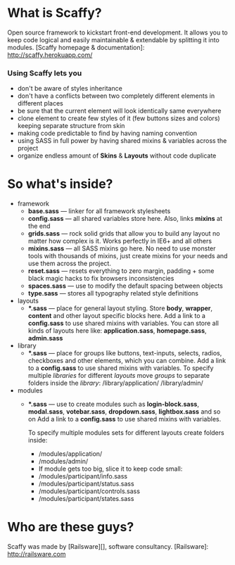 # What is Scaffy?
Open source framework to kickstart front-end development. It allows you to keep code logical and easily maintainable & extendable by splitting it into modules.
[Scaffy homepage & documentation]: http://scaffy.herokuapp.com/

### Using Scaffy lets you
* don't be aware of styles inheritance
* don't have a conflicts between two completely different elements in different places
* be sure that the current element will look identically same everywhere
* clone element to create few styles of it (few buttons sizes and colors) keeping separate structure from skin
* making code predictable to find by having naming convention
* using SASS in full power by having shared mixins & variables across the project
* organize endless amount of **Skins** & **Layouts** without code duplicate

# So what's inside?
* framework
  * **base.sass** — linker for all framework stylesheets
  * **config.sass** — all shared variables store here. Also, links **mixins** at the end
  * **grids.sass** — rock solid grids that allow you to build any layout no matter how complex is it. Works perfectly in IE6+ and all others
  * **mixins.sass** — all SASS mixins go here. No need to use monster tools with thousands of mixins, just create mixins for your needs and use them across the project.
  * **reset.sass** — resets everything to zero margin, padding + some black magic hacks to fix browsers inconsistencies
  * **spaces.sass** — use to modify the default spacing between objects
  * **type.sass** — stores all typography related style definitions
* layouts
  * **\*.sass** — place for general layout styling. Store **body**, **wrapper**, **content** and other layout specific blocks here.
    Add a link to a **config.sass** to use shared mixins with variables.
    You can store all kinds of layouts here like: **application.sass**, **homepage.sass**, **admin.sass**
* library
  * **\*.sass** — place for groups like buttons, text-inputs, selects, radios, checkboxes and other elements, which you can combine.
    Add a link to a **config.sass** to use shared mixins with variables.
    To specify multiple *libraries* for different *layouts* move *groups* to separate folders inside the *library*:
    /library/application/
    /library/admin/
* modules
  * **\*.sass** — use to create modules such as **login-block.sass**, **modal.sass**, **votebar.sass**, **dropdown.sass**, **lightbox.sass** and so on
    Add a link to a **config.sass** to use shared mixins with variables.

    To specify multiple modules sets for different layouts create folders inside:

    * /modules/application/
    * /modules/admin/
    * If module gets too big, slice it to keep code small:
    * /modules/participant/info.sass
    * /modules/participant/status.sass
    * /modules/participant/controls.sass
    * /modules/participant/states.sass

# Who are these guys?
Scaffy was made by [Railsware][], software consultancy.
[Railsware]: http://railsware.com

